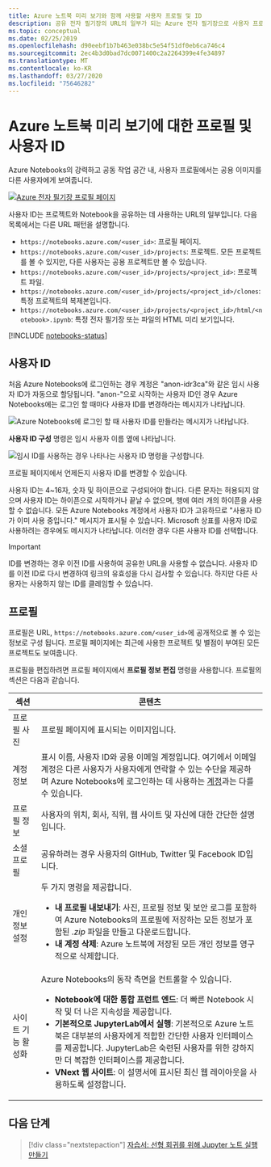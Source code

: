 ```yaml
---
title: Azure 노트북 미리 보기와 함께 사용할 사용자 프로필 및 ID
description: 공유 전자 필기장의 URL의 일부가 되는 Azure 전자 필기장으로 사용자 프로필 및 사용자 ID를 만들고 관리하는 방법
ms.topic: conceptual
ms.date: 02/25/2019
ms.openlocfilehash: d90eebf1b7b463e038bc5e54f51df0eb6ca746c4
ms.sourcegitcommit: 2ec4b3d0bad7dc0071400c2a2264399e4fe34897
ms.translationtype: MT
ms.contentlocale: ko-KR
ms.lasthandoff: 03/27/2020
ms.locfileid: "75646282"
---
```

# <a name="your-profile-and-user-id-for-azure-notebooks-preview"></a>Azure 노트북 미리 보기에 대한 프로필 및 사용자 ID

Azure Notebooks의 강력하고 공동 작업 공간 내, 사용자 프로필에서는 공용 이미지를 다른 사용자에게 보여줍니다.

[![Azure 전자 필기장 프로필 페이지](media/accounts/profile-page.png)](media/accounts/profile-page.png#lightbox)

사용자 ID는 프로젝트와 Notebook을 공유하는 데 사용하는 URL의 일부입니다. 다음 목록에서는 다른 URL 패턴을 설명합니다.

- `https://notebooks.azure.com/<user_id>`: 프로필 페이지.
- `https://notebooks.azure.com/<user_id>/projects`: 프로젝트. 모든 프로젝트를 볼 수 있지만, 다른 사용자는 공용 프로젝트만 볼 수 있습니다.
- `https://notebooks.azure.com/<user_id>/projects/<project_id>`: 프로젝트 파일.
- `https://notebooks.azure.com/<user_id>/projects/<project_id>/clones`: 특정 프로젝트의 복제본입니다.
- `https://notebooks.azure.com/<user_id>/projects/<project_id>/html/<notebook>.ipynb`: 특정 전자 필기장 또는 파일의 HTML 미리 보기입니다.

[!INCLUDE [notebooks-status](../../includes/notebooks-status.md)]

## <a name="your-user-id"></a>사용자 ID

처음 Azure Notebooks에 로그인하는 경우 계정은 "anon-idr3ca"와 같은 임시 사용자 ID가 자동으로 할당됩니다. "anon-"으로 시작하는 사용자 ID인 경우 Azure Notebooks에는 로그인 할 때마다 사용자 ID를 변경하라는 메시지가 나타납니다.

![Azure Notebooks에 로그인 할 때 사용자 ID를 만들라는 메시지가 나타납니다.](media/accounts/create-user-id.png)

**사용자 ID 구성** 명령은 임시 사용자 이름 옆에 나타납니다.

![임시 ID를 사용하는 경우 나타나는 사용자 ID 명령을 구성합니다.](media/accounts/configure-user-id-command.png)

프로필 페이지에서 언제든지 사용자 ID를 변경할 수 있습니다.

사용자 ID는 4~16자, 숫자 및 하이픈으로 구성되어야 합니다. 다른 문자는 허용되지 않으며 사용자 ID는 하이픈으로 시작하거나 끝날 수 없으며, 행에 여러 개의 하이픈을 사용할 수 없습니다. 모든 Azure Notebooks 계정에서 사용자 ID가 고유하므로 "사용자 ID가 이미 사용 중입니다." 메시지가 표시될 수 있습니다. Microsoft 상표를 사용자 ID로 사용하려는 경우에도 메시지가 나타납니다. 이러한 경우 다른 사용자 ID를 선택합니다.

> [!Important]
> ID를 변경하는 경우 이전 ID를 사용하여 공유한 URL을 사용할 수 없습니다. 사용자 ID를 이전 ID로 다시 변경하여 링크의 유효성을 다시 검사할 수 있습니다. 하지만 다른 사용자는 사용하지 않는 ID를 클레임할 수 있습니다.

## <a name="your-profile"></a>프로필

프로필은 URL, `https://notebooks.azure.com/<user_id>`에 공개적으로 볼 수 있는 정보로 구성 됩니다. 프로필 페이지에는 최근에 사용한 프로젝트 및 별점이 부여된 모든 프로젝트도 보여줍니다.

프로필을 편집하려면 프로필 페이지에서 **프로필 정보 편집** 명령을 사용합니다. 프로필의 섹션은 다음과 같습니다.

| 섹션 | 콘텐츠 |
| --- | --- |
| 프로필 사진 | 프로필 페이지에 표시되는 이미지입니다. |
| 계정 정보 | 표시 이름, 사용자 ID와 공용 이메일 계정입니다. 여기에서 이메일 계정은 다른 사용자가 사용자에게 연락할 수 있는 수단을 제공하며 Azure Notebooks에 로그인하는 데 사용하는 [계정](azure-notebooks-user-account.md)과는 다를 수 있습니다. |
| 프로필 정보 | 사용자의 위치, 회사, 직위, 웹 사이트 및 자신에 대한 간단한 설명입니다. |
| 소셜 프로필 | 공유하려는 경우 사용자의 GItHub, Twitter 및 Facebook ID입니다. |
| 개인 정보 설정 | 두 가지 명령을 제공합니다.<ul><li>**내 프로필 내보내기**: 사진, 프로필 정보 및 보안 로그를 포함하여 Azure Notebooks의 프로필에 저장하는 모든 정보가 포함된 *.zip* 파일을 만들고 다운로드합니다.</li><li>**내 계정 삭제**: Azure 노트북에 저장된 모든 개인 정보를 영구적으로 삭제합니다.</li></ul> |
| 사이트 기능 활성화 | Azure Notebooks의 동작 측면을 컨트롤할 수 있습니다.<ul><li>**Notebook에 대한 통합 프런트 엔드**: 더 빠른 Notebook 시작 및 더 나은 지속성을 제공합니다.</li><li>**기본적으로 JupyterLab에서 실행**: 기본적으로 Azure 노트북은 대부분의 사용자에게 적합한 간단한 사용자 인터페이스를 제공합니다. JupyterLab은 숙련된 사용자를 위한 강하지만 더 복잡한 인터페이스를 제공합니다.</li><li>**VNext 웹 사이트**: 이 설명서에 표시된 최신 웹 레이아웃을 사용하도록 설정합니다.</li></ul> |

## <a name="next-steps"></a>다음 단계  

> [!div class="nextstepaction"]
> [자습서: 선형 회귀를 위해 Jupyter 노트 실행 만들기](tutorial-create-run-jupyter-notebook.md)
